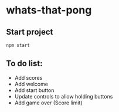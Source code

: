 # whats-that-pong

## Start project

```sh
npm start
```

## To do list:

- Add scores
- Add welcome
- Add start button
- Update controls to allow holding buttons
- Add game over (Score limit)

